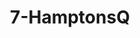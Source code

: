 ---
title: 7-HamptonsQ
image: /uploads/gallery-7.jpg
image_alt-text: Traditional Hamptons Residence with custom wood detailing
work-type: traditional
---